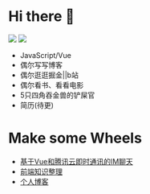 # Hi there 👋

![](https://github-readme-stats.vercel.app/api?username=Aiolimp&show_icons=true&theme=dark&count_private=true)
![](https://github-readme-stats.vercel.app/api/top-langs/?username=你的用户名&theme=dark&layout=compact)



- JavaScript/Vue
- 偶尔写写博客
- 偶尔逛逛掘金||b站
- 偶尔看书、看看电影
- 5只四角吞金兽的铲屎官
- 简历(待更)

# Make some Wheels

- [基于Vue和腾讯云即时通讯的IM聊天](https://github.com/Aiolimp/IM-VisitorMessage)
- [前端知识整理](https://github.com/Aiolimp/Aiolimp-Library)
- [个人博客](https://aiolimp.github.io/)


<!--
**Aiolimp/Aiolimp** is a ✨ _special_ ✨ repository because its `README.md` (this file) appears on your GitHub profile.

Here are some ideas to get you started:

- 🔭 I’m currently working on ...
- 🌱 I’m currently learning ...
- 👯 I’m looking to collaborate on ...
- 🤔 I’m looking for help with ...
- 💬 Ask me about ...
- 📫 How to reach me: ...
- 😄 Pronouns: ...
- ⚡ Fun fact: ...
-->
